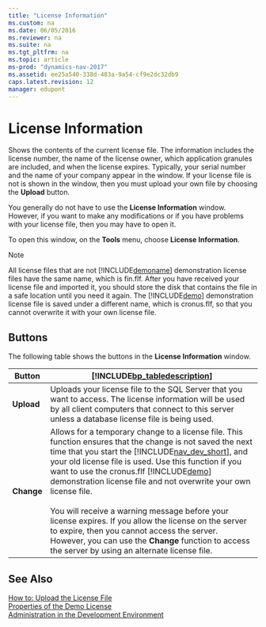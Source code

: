 ```yaml
---
title: "License Information"
ms.custom: na
ms.date: 06/05/2016
ms.reviewer: na
ms.suite: na
ms.tgt_pltfrm: na
ms.topic: article
ms-prod: "dynamics-nav-2017"
ms.assetid: ee25a540-338d-483a-9a54-cf9e2dc32db9
caps.latest.revision: 12
manager: edupont
---
```

# License Information
Shows the contents of the current license file. The information includes the license number, the name of the license owner, which application granules are included, and when the license expires. Typically, your serial number and the name of your company appear in the window. If your license file is not is shown in the window, then you must upload your own file by choosing the **Upload** button.  

 You generally do not have to use the **License Information** window. However, if you want to make any modifications or if you have problems with your license file, then you may have to open it.  

 To open this window, on the **Tools** menu, choose **License Information**.  

> [!NOTE]  
>  All license files that are not [!INCLUDE[demoname](../includes/demoname_md.md)] demonstration license files have the same name, which is fin.flf. After you have received your license file and imported it, you should store the disk that contains the file in a safe location until you need it again. The [!INCLUDE[demo](../includes/demo_md.md)] demonstration license file is saved under a different name, which is cronus.flf, so that you cannot overwrite it with your own license file.  

## Buttons  
 The following table shows the buttons in the **License Information** window.  

|Button|[!INCLUDE[bp_tabledescription](../includes/bp_tabledescription_md.md)]|  
|------------|---------------------------------------|  
|**Upload**|Uploads your license file to the SQL Server that you want to access. The license information will be used by all client computers that connect to this server unless a database license file is being used.|  
|**Change**|Allows for a temporary change to a license file. This function ensures that the change is not saved the next time that you start the [!INCLUDE[nav_dev_short](../includes/nav_dev_short_md.md)], and your old license file is used. Use this function if you want to use the cronus.flf [!INCLUDE[demo](../includes/demo_md.md)] demonstration license file and not overwrite your own license file.<br /><br /> You will receive a warning message before your license expires. If you allow the license on the server to expire, then you cannot access the server. However, you can use the **Change** function to access the server by using an alternate license file.|  

## See Also  
 [How to: Upload the License File](../How-to--Upload-the-License-File.md)   
 [Properties of the Demo License](../Properties-of-the-Demo-License.md)   
 [Administration in the Development Environment](../Administration-in-the-Development-Environment.md)

